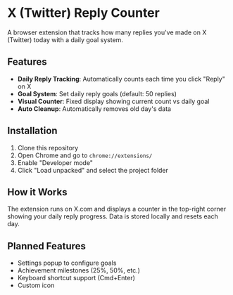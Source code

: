 # X (Twitter) Reply Counter

A browser extension that tracks how many replies you've made on X (Twitter) today with a daily goal system.

## Features

- **Daily Reply Tracking**: Automatically counts each time you click "Reply" on X
- **Goal System**: Set daily reply goals (default: 50 replies)
- **Visual Counter**: Fixed display showing current count vs daily goal
- **Auto Cleanup**: Automatically removes old day's data

## Installation

1. Clone this repository
2. Open Chrome and go to `chrome://extensions/`
3. Enable "Developer mode"
4. Click "Load unpacked" and select the project folder

## How it Works

The extension runs on X.com and displays a counter in the top-right corner showing your daily reply progress. Data is stored locally and resets each day.

## Planned Features

- Settings popup to configure goals
- Achievement milestones (25%, 50%, etc.)
- Keyboard shortcut support (Cmd+Enter)
- Custom icon
